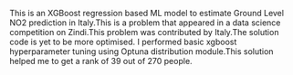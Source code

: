 This is an XGBoost regression based ML model to estimate Ground Level NO2 prediction in Italy.This is a problem that appeared in a data science competition on Zindi.This problem was contributed by Italy.The solution code is yet to be more optimised. I performed basic xgboost hyperparameter tuning using Optuna distribution module.This solution helped me to get a rank of 39 out of 270 people.
